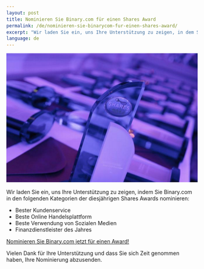 ```yaml
---
layout: post
title: Nominieren Sie Binary.com für einen Shares Award
permalink: /de/nominieren-sie-binarycom-fur-einen-shares-award/
excerpt: "Wir laden Sie ein, uns Ihre Unterstützung zu zeigen, in dem Sie für Binary.com in den folgenden Kategorien der diesjährigen Shares Awards zu nominieren..."
language: de 
---
```


![](/images/sharesAward2015.png)

Wir laden Sie ein, uns Ihre Unterstützung zu zeigen, indem Sie Binary.com in den folgenden Kategorien der diesjährigen Shares Awards nominieren:

* Bester Kundenservice
* Beste Online Handelsplattform
* Beste Verwendung von Sozialen Medien
* Finanzdienstleister des Jahres

[Nominieren Sie Binary.com jetzt für einen Award!](http://info.binary.com/sharesawards15)

Vielen Dank für Ihre Unterstützung und dass Sie sich Zeit genommen haben, Ihre Nominierung abzusenden.
